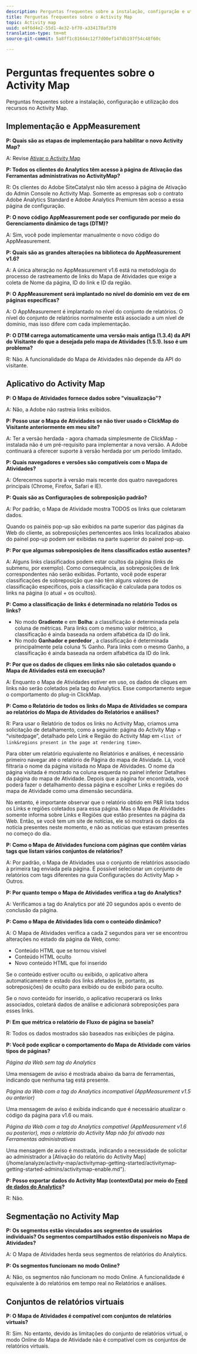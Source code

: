 ```yaml
---
description: Perguntas frequentes sobre a instalação, configuração e utilização dos recursos no Activity Map.
title: Perguntas frequentes sobre o Activity Map
topic: Activity map
uuid: e4f6d4e2-55d1-4e32-bf70-a334178af370
translation-type: tm+mt
source-git-commit: 5a8ff1c81644c12f7d00ef147db197f54c48f60c

---
```



# Perguntas frequentes sobre o Activity Map

Perguntas frequentes sobre a instalação, configuração e utilização dos recursos no Activity Map.

## Implementação e AppMeasurement

**P: Quais são as etapas de implementação para habilitar o novo Activity Map?**

A: Revise [Ativar o Activity Map](/help/analyze/activity-map/activitymap-getting-started/activitymap-getting-started-admins/activitymap-enable.md)

**P: Todos os clientes do Analytics têm acesso à página de Ativação das Ferramentas administrativas no ActivityMap?**

R: Os clientes do Adobe SiteCatalyst não têm acesso à página de Ativação do Admin Console no Activity Map. Somente as empresas sob o contrato Adobe Analytics Standard e Adobe Analytics Premium têm acesso a essa página de configuração.

**P: O novo código AppMeasurement pode ser configurado por meio do Gerenciamento dinâmico de tags (DTM)?**

A: Sim, você pode implementar [](https://marketing.adobe.com/resources/help/en_US/dtm/analytics_dtm.html) manualmente o novo código do AppMeasurement.

**P: Quais são as grandes alterações na biblioteca do AppMeasurement v1.6?**

A: A única alteração no AppMeasurement v1.6 está na metodologia do processo de rastreamento de links do Mapa de Atividades que exige a coleta de Nome da página, ID do link e ID da região.

**P: O AppMeasurement será implantado no nível do domínio em vez de em páginas específicas?**

A: O AppMeasurement é implantado no nível do conjunto de relatórios. O nível do conjunto de relatórios normalmente está associado a um nível de domínio, mas isso difere com cada implementação.

**P: O DTM carrega automaticamente uma versão mais antiga (1.3.4) da API do Visitante do que a desejada pelo mapa de Atividades (1.5.1). Isso é um problema?**

R: Não. A funcionalidade do Mapa de Atividades não depende da API do visitante.

## Aplicativo do Activity Map

<!--**Q: How does Activity Map support Single-Page Applications (SPA)?**

A: 

* Every few seconds, Activity Map scans the web page, looking for changes to the page. ActivityMap finds new content on the page without needing a new page load, but this new content is always attributed to the first pageName found when the page loaded.

* Activity Map checks to see if the visibility of links that it knows about has changed. If a change in visibility is found, then the [Links On Page](/help/analyze/activity-map/activitymap-links-report.md) table's Present column for that link updates with **[!UICONTROL Displayed]** or **[!UICONTROL Hidden]**.

* When user interaction creates new content, any new elements that are found by AppMeasurement to be a link will be added to the **[!UICONTROL Links On Page]** table. Activity Map sends a new data request that includes these new links. The new links should appear in the **[!UICONTROL Links On Page]** table when the data request is handled by the UI.-->

**P: O Mapa de Atividades fornece dados sobre &quot;visualização&quot;?**

A: Não, a Adobe não rastreia links exibidos.

**P: Posso usar o Mapa de Atividades se não tiver usado o ClickMap do Visitante anteriormente em meu site?**

A: Ter a versão herdada - agora chamada simplesmente de ClickMap - instalada não é um pré-requisito para implementar a nova versão. A Adobe continuará a oferecer suporte à versão herdada por um período limitado.

**P: Quais navegadores e versões são compatíveis com o Mapa de Atividades?**

A: Oferecemos suporte à versão mais recente dos quatro navegadores principais (Chrome, Firefox, Safari e IE).

**P: Quais são as Configurações de sobreposição padrão?**

A: Por padrão, o Mapa de Atividade mostra TODOS os links que coletaram dados.

Quando os painéis pop-up são exibidos na parte superior das páginas da Web do cliente, as sobreposições pertencentes aos links localizados abaixo do painel pop-up podem ser exibidas na parte superior do painel pop-up.

**P: Por que algumas sobreposições de itens classificados estão ausentes?**

A: Alguns links classificados podem estar ocultos da página (links de submenu, por exemplo). Como consequência, as sobreposições de link correspondentes não serão exibidas. Portanto, você pode esperar classificações de sobreposição que não têm alguns valores de classificação específicos, pois a classificação é calculada para todos os links na página (o atual + os ocultos).

**P: Como a classificação de links é determinada no relatório Todos os links?**

* No modo **Gradiente** e em **Bolha**: a classificação é determinada pela coluna de métricas. Para links com o mesmo valor métrico, a classificação é ainda baseada na ordem alfabética da ID do link.
* No modo **Ganhador e perdedor** , a classificação é determinada principalmente pela coluna % Ganho. Para links com o mesmo Ganho, a classificação é ainda baseada na ordem alfabética da ID do link.

**P: Por que os dados de cliques em links não são coletados quando o Mapa de Atividades está em execução?**

A: Enquanto o Mapa de Atividades estiver em uso, os dados de cliques em links não serão coletados pela tag do Analytics. Esse comportamento segue o comportamento do plug-in ClickMap.

**P: Como o Relatório de todos os links do Mapa de Atividades se compara ao relatórios do Mapa de Atividades do Relatórios e análises?**

R: Para usar o Relatório de todos os links no Activity Map, criamos uma solicitação de detalhamento, como a seguinte: página do Activity Map = “visitedpage”, detalhado pelo Link e Região do Activity Map em `<list of link&regions present in the page at rendering time>`.

Para obter um relatório equivalente no Relatórios e análises, é necessário primeiro navegar até o relatório de Página do mapa de Atividade. Lá, você filtraria o nome da página visitada no Mapa de Atividades. O nome da página visitada é mostrado na coluna esquerda no painel inferior Detalhes da página do mapa de Atividade. Depois que a página for encontrada, você poderá fazer o detalhamento dessa página e escolher Links e regiões do mapa de Atividade como uma dimensão secundária.

No entanto, é importante observar que o relatório obtido em P&amp;R lista todos os Links e regiões coletados para essa página. Mas o Mapa de Atividades somente informa sobre Links e Regiões que estão presentes na página da Web. Então, se você tem um site de notícias, ele só mostrará os dados da notícia presentes neste momento, e não as notícias que estavam presentes no começo do dia.

**P: Como o Mapa de Atividades funciona com páginas que contêm várias tags que listam vários conjuntos de relatórios?**

A: Por padrão, o Mapa de Atividades usa o conjunto de relatórios associado à primeira tag enviada pela página. É possível selecionar um conjunto de relatórios com tags diferentes na guia Configurações do Activity Map > Outros.

**P: Por quanto tempo o Mapa de Atividades verifica a tag do Analytics?**

A: Verificamos a tag do Analytics por até 20 segundos após o evento de conclusão da página.

**P: Como o Mapa de Atividades lida com o conteúdo dinâmico?**

A: O Mapa de Atividades verifica a cada 2 segundos para ver se encontrou alterações no estado da página da Web, como:

* Conteúdo HTML que se tornou visível
* Conteúdo HTML oculto
* Novo conteúdo HTML que foi inserido

Se o conteúdo estiver oculto ou exibido, o aplicativo altera automaticamente o estado dos links afetados (e, portanto, as sobreposições) de oculto para exibido ou de exibido para oculto.

Se o novo conteúdo for inserido, o aplicativo recuperará os links associados, coletará dados de análise e adicionará sobreposições para esses links.

**P: Em que métrica o relatório de Fluxo de página se baseia?**

R: Todos os dados mostrados são baseados nas exibições de página.

**P: Você pode explicar o comportamento do Mapa de Atividade com vários tipos de páginas?**

*Página da Web sem tag do Analytics*

Uma mensagem de aviso é mostrada abaixo da barra de ferramentas, indicando que nenhuma tag está presente.

*Página da Web com a tag do Analytics incompatível (AppMeasurement v1.5 ou anterior)*

Uma mensagem de aviso é exibida indicando que é necessário atualizar o código da página para v1.6 ou mais.

*Página da Web com a tag do Analytics compatível (AppMeasurement v1.6 ou posterior), mas o relatório do Activity Map não foi ativado nas Ferramentas administrativas*

Uma mensagem de aviso é mostrada, indicando a necessidade de solicitar ao administrador a \[Ativação do relatório do Activity Map\](/home/analyze/activity-map/activitymap-getting-started/activitymap-getting-started-admins/activitymap-enable.md&quot;).

**P: Posso exportar dados do Activity Map (contextData) por meio do [Feed de dados do Analytics](https://docs.adobe.com/content/help/en/analytics/export/analytics-data-feed/data-feed-overview.html)?**

R: Não.

## Segmentação no Activity Map

**P: Os segmentos estão vinculados aos segmentos de usuários individuais? Os segmentos compartilhados estão disponíveis no Mapa de Atividades?**

A: O Mapa de Atividades herda seus segmentos de relatórios do Analytics.

**P: Os segmentos funcionam no modo Online?**

A: Não, os segmentos não funcionam no modo Online. A funcionalidade é equivalente à do relatórios em tempo real no Relatórios e análises.

## Conjuntos de relatórios virtuais

**P: O Mapa de Atividades é compatível com conjuntos de relatórios virtuais?**

R: Sim. No entanto, devido às limitações do conjunto de relatórios virtual, o modo Online do Mapa de Atividade não é compatível com os conjuntos de relatórios virtuais.
